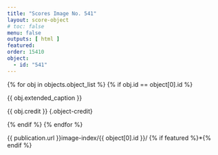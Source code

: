 ```yaml
---
title: "Scores Image No. 541"
layout: score-object
# toc: false
menu: false
outputs: [ html ]
featured: 
order: 15410
object:
  - id: "541"
---
```


{% for obj in objects.object_list %}
{% if obj.id == object[0].id %}

{{ obj.extended_caption }}

{{ obj.credit }} {.object-credit}

{% endif %}
{% endfor %}

<div class="object-credit object-url is-print-only">

{{ publication.url }}image-index/{{ object[0].id }}/ {% if featured %}*{% endif %}

</div>
